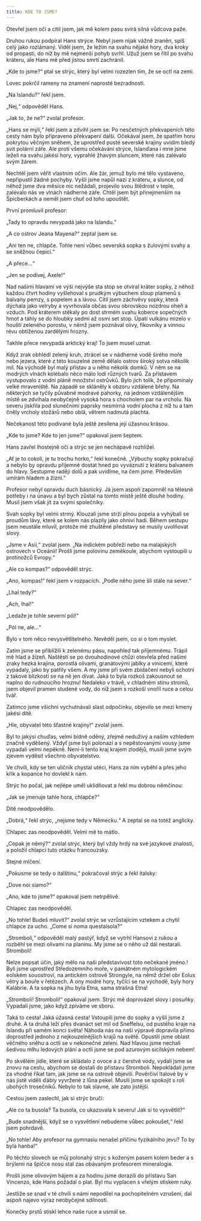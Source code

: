 ```yaml
---
title: KDE TO JSME?
---
```


Otevřel jsem oči a cítil jsem, jak mě kolem pasu svírá silná vůdcova paže.

Druhou rukou podpíral Hans strýce. Nebyl jsem nijak vážně zraněn, spíš celý jako rozlámaný. Viděl jsem, že ležím na svahu nějaké hory, dva kroky od propasti, do níž by mě nejmenší pohyb svrhl. Užuž jsem se řítil po svahu kráteru, ale Hans mě před jistou smrtí zachránil.

„Kde to jsme?“ ptal se strýc, který byl velmi rozezlen tím, že se octl na zemi.

Lovec pokrčil rameny na znamení naprosté bezradnosti.

„Na Islandu?“ řekl jsem.

„Nej,“ odpověděl Hans.

„Jak to, že ne?“ zvolal profesor.

„Hans se mýlí,“ řekl jsem a zdvihl jsem se. Po nesčetných překvapeních této cesty nám bylo připraveno překvapení další. Očekával jsem, že spatřím horu pokrytou věčným sněhem, že uprostřed pusté severské krajiny uvidím bledý svit polární záře. Ale proti všemu očekávání strýce, Islanďana i mne jsme leželi na svahu jakési hory, vyprahlé žhavým sluncem, které nás zalévalo svým žárem.

Nechtěl jsem věřit vlastním očím. Ale žár, jemuž bylo mé tělo vystaveno, nepřipustil žádné pochyby. Vyšli jsme napůl nazí z kráteru, a slunce, od něhož jsme dva měsíce nic nežádali, projevilo svou štědrost v teple, zalévalo nás ve vlnách nádherné záře. Chtěl jsem být přinejmenším na Špicberkách a neměl jsem chuť od toho upouštět.

První promluvil profesor:

„Tady to opravdu nevypadá jako na Islandu.“

„A co ostrov Jeana Mayena?“ zeptal jsem se.

„Ani ten ne, chlapče. Tohle není vůbec severská sopka s žulovými svahy a se sněžnou čepicí.“

„A přece…“

„Jen se podívej, Axele!“

Nad našimi hlavami ve výši nejvýše sta stop se otvíral kráter sopky, z něhož každou čtvrt hodiny vyšlehoval s prudkým výbuchem sloup plamenů s balvany pemzy, s popelem a s lávou. Cítil jsem záchvěvy sopky, která dýchala jako velryby a vyvrhovala občas svou obrovskou nozdrou oheň a vzduch. Pod kráterem stékaly po dost strmém svahu koberce sopečných hmot a táhly se do hloubky sedmi až osmi set stop. Úpatí vulkánu mizelo v houští zeleného porostu, v němž jsem poznával olivy, fíkovníky a vinnou révu obtíženou zardělými hrozny.

Takhle přece nevypadá arktický kraj! To jsem musel uznat.

Když zrak obhlédl zelený kruh, ztrácel se v nádherné vodě širého moře nebo jezera, které z této kouzelné země dělalo ostrov široký sotva několik mil. Na východě byl malý přístav a u něho několik domků. V něm se na modrých vlnách kolébalo něco málo lodí různých tvarů. Za přístavem vystupovalo z vodní pláně množství ostrůvků. Bylo jich tolik, že připomínaly velké mraveniště. Na západě se skláněly k obzoru vzdálené břehy. Na některých se tyčily půvabné modravé pahorky, na jednom vzdálenějším místě se zdvihala neobyčejně vysoká hora s chocholem par na vrcholu. Na severu jiskřila pod slunečními paprsky nesmírná vodní plocha z níž tu a tam čněly vrcholy stožárů nebo oblá, větrem nadmutá plachta.

Nečekanost této podívané byla ještě zesílena její úžasnou krásou.

„Kde to jsme? Kde to jen jsme?“ opakoval jsem šeptem.

Hans zavřel lhostejně oči a strýc se jen nechápavě rozhlížel.

„Ať je to cokoli, je tu trochu horko,“ řekl konečně. „Výbuchy sopky pokračují a nebylo by opravdu příjemné dostat hned po vyváznutí z kráteru balvanem do hlavy. Sestupme raději dolů a pak uvidíme, na čem jsme. Především umírám hladem a žízní.“

Profesor nebyl opravdu duch básnický. Já jsem aspoň zapomněl na tělesné potřeby i na únavu a byl bych zůstal na tomto místě ještě dlouhé hodiny. Musil jsem však jít za svými společníky.

Svah sopky byl velmi strmý. Klouzali jsme strží plnou popela a vyhýbali se proudům lávy, které se kolem nás plazily jako ohniví hadi. Během sestupu jsem neustále mluvil, protože mé zhuštěné představy se musily uvolňovat slovy.

„Jsme v Asii,“ zvolal jsem. „Na indickém pobřeží nebo na malajských ostrovech v Oceánii! Prošli jsme polovinu zeměkoule, abychom vystoupili u protinožců Evropy.“

„Ale co kompas?“ odpověděl strýc.

„Ano, kompas!“ řekl jsem v rozpacích. „Podle něho jsme šli stále na sever.“

„Lhal tedy?“

„Ach, lhal!“

„Ledaže je tohle severní pól!“

„Pól ne, ale…“

Bylo v tom něco nevysvětlitelného. Nevěděl jsem, co si o tom myslet.

Zatím jsme se přiblížili k zelenému pásu, napohled tak příjemnému. Trápil mě hlad a žízeň. Naštěstí se po dvouhodinové chůzi otevřela před našimi zraky hezká krajina, porostlá olivami, granátovými jablky a vinicemi, které vypadaly, jako by patřily všem. A my jsme při svém zbídačení nebyli ochotni z takové blízkostí se na ně jen dívat. Jaká to byla rozkoš zakousnout se naplno do rudnoucího hroznu! Nedaleko v trávě, v chladném stínu stromů, jsem objevil pramen studené vody, do níž jsem s rozkoší vnořil ruce a celou tvář.

Zatímco jsme všichni vychutnávali slast odpočinku, objevilo se mezi kmeny jakési dítě.

„Hle, obyvatel této šťastné krajiny!“ zvolal jsem.

Byl to jakýsi chuďas, velmi bídně oděný, zřejmě neduživý a naším vzhledem značně vyděšený. Vždyť jsme byli polonazí a s nepěstovanými vousy jsme vypadali velmi nepěkně. Není-li tento kraj krajem zlodějů, musili jsme svým zjevem vyděsit všechno obyvatelstvo.

Ve chvíli, kdy se ten uličník chystal utéci, Hans za ním vyběhl a přes jeho křik a kopance ho dovlekl k nám.

Strýc ho počal, jak nejlépe uměl uklidňovat a řekl mu dobrou němčinou:

„Jak se jmenuje tahle hora, chlapče?“

Dítě neodpovědělo.

„Dobrá,“ řekl strýc, „nejsme tedy v Německu.“ A zeptal se na totéž anglicky.

Chlapec zas neodpověděl. Velmi mě to mátlo.

„Copak je němý?“ zvolal strýc, který byl vždy hrdý na své jazykové znalosti, a položil chlapci tuto otázku francouzsky.

Stejné mlčení.

„Pokusme se tedy o italštinu,“ pokračoval strýc a řekl italsky:

„Dove noi siamo?“

„Ano, kde to jsme?“ opakoval jsem netrpělivě.

Chlapec zas neodpověděl.

„No tohle! Budeš mluvit?“ zvolal strýc se vzrůstajícím vztekem a chytil chlapce za ucho. „Come si noma questaisola?“

„Stromboli,“ odpověděl malý pastýř, když se vytrhl Hansovi z rukou a rozběhl se mezi olivami na planinu. My jsme se o něho už dál nestarali. Stromboli!

Nelze popsat účin, jaký mělo na naši představivost toto nečekané jméno.! Byli jsme uprostřed Středozemního moře, v památném mytologickém eolském souostroví, na antickém ostrově Strongyle, na němž držel obr Eolus větry a bouře v řetězech. A ony modré hory, tyčící se na východě, byly hory Kalábrie. A ta sopka na jihu byla Etna, sama strašná Etna!

„Stromboli! Stromboli!“ opakoval jsem. Strýc mě doprovázel slovy i posuňky. Vypadali jsme, jako když zpíváme ve sboru.

Taká to cesta! Jaká úžasná cesta! Vstoupili jsme do sopky a vyšli jsme z druhé. A ta druhá leží přes dvanáct set mil od Sneffelsu, od pustého kraje na Islandu při samém konci světa! Náhoda nás na naší výpravě dopravila přímo doprostřed jednoho z nejkouzelnějších krajů na světě. Opustili jsme oblast věčného sněhu a octli se v nekonečné zeleni. Nad hlavou jsme nechali šedivou mlhu ledových plání a octli jsme se pod azurovým sicilským nebem!

Po skvělém jídle, které se skládalo z ovoce a z čerstvé vody, vydali jsme se znovu na cestu, abychom se dostali do přístavu Stromboli. Nepokládali jsme za vhodné říkat tam, jak jsme se na ostrově objevili. Pověrčiví Italové by v nás jistě viděli ďábly vyvržené z lůna pekel. Musili jsme se spokojit s rolí ubohých trosečníků. Nebylo to tak slavné, ale zato jistější.

Cestou jsem zaslechl, jak si strýc bručí:

„Ale co ta busola? Ta busola, co ukazovala k severu! Jak si to vysvětlit?“

„Bude snadnější, když se o vysvětlení nebudeme vůbec pokoušet,“ řekl jsem pohrdavě.

„No tohle! Aby profesor na gymnasiu nenašel příčinu fyzikálního jevu? To by byla hanba!“

Po těchto slovech se můj polonahý strýc s koženým pasem kolem beder a s brýlemi na špičce nosu stal zas obávaným profesorem mineralogie.

Prošli jsme olivovým hájem a za hodinu jsme dorazili do přístavu San Vincenzo, kde Hans požádal o plat. Byl mu vyplacen s vřelým stiskem ruky.

Jestliže se snad v té chvíli s námi nepodílel na pochopitelném vzrušení, dal aspoň najevo výraz neobyčejné sdílnosti.

Konečky prstů stiskl lehce naše ruce a usmál se.
